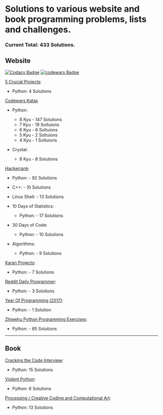 # Solutions to various website and book programming problems, lists and challenges. 

### Current Total: 433 Solutions.

## Website

[![Codacy Badge](https://api.codacy.com/project/badge/Grade/126254b207de49d3afacc74de9b08a1a)](https://www.codacy.com/app/BryceFury/WebsiteSolutions?utm_source=github.com&utm_medium=referral&utm_content=BryceFury/WebsiteSolutions&utm_campaign=badger)
[![codewars Badge](https://www.codewars.com/users/BryceFury/badges/micro)](https://www.codewars.com/users/BryceFury/)

[5 Crucial Projects]( https://www.daniweb.com/programming/software-development/threads/131973/5-crucial-projects-for-beginners):
* Python: 4 Solutions

[Codewars Katas](https://www.codewars.com/)
* Python:
  * 8 Kyu - 147 Solutions
  * 7 Kyu -  19 Soltuions
  * 6 Kyu -   6 Soltuions
  * 5 Kyu -   2 Soltuions
  * 4 Kyu -   1 Soltuions

* Crystal:
  * 8 Kyu -  8 Solutions

[Hackerrank](https://www.hackerrank.com):
* Python:      -  92 Solutions
* C++:         -  10 Solutions
* Linux Shell: -  13 Solutions

* 10 Days of Statistics:
  * Python:    -  17 Solutions

* 30 Days of Code:
  * Python:    - 10 Solutions

* Algorithms:
  * Python:    -  9 Solutions

[Karan Projects](https://github.com/karan/Projects):
* Python:      -  7 Solutions

[Reddit Daily Programmer](https://www.reddit.com/r/dailyprogrammer/):
* Python:      -  3 Solutions

[Year Of Programming (2017)](https://github.com/YearOfProgramming/2017Challenges):
* Python:      -  1 Solution

[Zhiwehu Python Programming Exercises](https://github.com/zhiwehu/Python-programming-exercises):
* Python:      - 65 Solutions

----------

## Book

[Cracking the Code Interview](http://www.crackingthecodinginterview.com/):
* Python: 15 Solutions

[Violent Python](http://www.goodreads.com/book/show/16192263-violent-python/):
* Python: 6 Solutions

[Processing / Creative Coding and Computational Art](https://www.goodreads.com/book/show/1156210.Processing):
* Python: 13 Solutions

